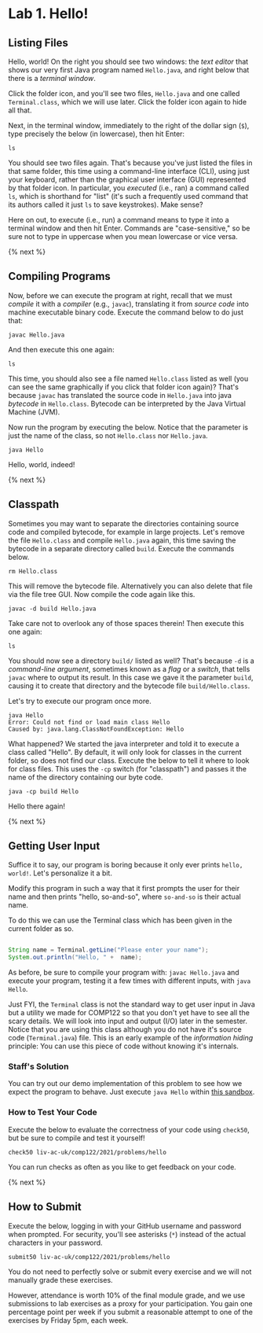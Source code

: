 # Lab 1. Hello!

## Listing Files

Hello, world! On the right you should see two windows: the *text editor* that shows our very first Java program named `Hello.java`, and right below that there is a *terminal window*.

Click the folder icon, and you'll see two files, `Hello.java` and one called `Terminal.class`, which we will use later. Click the folder icon again to hide all that.


Next, in the terminal window, immediately to the right of the dollar sign (`$`), type precisely the below (in lowercase), then hit Enter:

```
ls
```

You should see two files again. That's because you've just listed the files in that same folder, this time using a command-line interface (CLI), using just your keyboard, rather than the graphical user interface (GUI) represented by that folder icon. In particular, you *executed* (i.e., ran) a command called `ls`, which is shorthand for "list" (it's such a frequently used command that its authors called it just `ls` to save keystrokes). Make sense?

Here on out, to execute (i.e., run) a command means to type it into a terminal window and then hit Enter. Commands are "case-sensitive," so be sure not to type in uppercase when you mean lowercase or vice versa.

{% next %}

## Compiling Programs

Now, before we can execute the program at right, recall that we must *compile* it with a *compiler* (e.g., `javac`), translating it from *source code* into machine executable binary code.
Execute the command below to do just that:

```
javac Hello.java
```

And then execute this one again:

```
ls
```

This time, you should also see a file named `Hello.class` listed as well (you can see the same graphically if you click that folder icon again)? That's because `javac` has translated the source code in `Hello.java` into java *bytecode* in `Hello.class`.
Bytecode can be interpreted by the Java Virtual Machine (JVM).

Now run the program by executing the below. Notice that the parameter is just the name of the class, so not `Hello.class` nor `Hello.java`.

```
java Hello
```

Hello, world, indeed!

{% next %}


## Classpath

Sometimes you may want to separate the directories containing source code and compiled bytecode, for example in large projects.
Let's remove the file `Hello.class` and compile `Hello.java` again, this time saving the bytecode in a separate directory called `build`.
Execute the commands below.

```
rm Hello.class
```

This will remove the bytecode file. Alternatively you can also delete that file via the file tree GUI.
Now compile the code again like this.


```
javac -d build Hello.java
```

Take care not to overlook any of those spaces therein! Then execute this one again:

```
ls
```

You should now see a directory `build/` listed as well? That's because `-d` is a *command-line argument*, sometimes known as a *flag* or a *switch*, that tells `javac` where to output its result. In this case we gave it the parameter `build`, causing it to create that directory and the bytecode file `build/Hello.class`.

Let's try to execute our program once more.

```
java Hello
Error: Could not find or load main class Hello
Caused by: java.lang.ClassNotFoundException: Hello
```

What happened? We started the java interpreter and told it to execute a class called "Hello".
By default, it will only look for classes in the current folder, so does not find our class.
Execute the below to tell it where to look for class files.
This uses the `-cp` switch (for "classpath") and passes it the name of the directory containing our byte code.

```
java -cp build Hello
```

Hello there again!

{% next %}


## Getting User Input

Suffice it to say, our program is boring because it only ever prints `hello, world!`. Let's personalize it a bit.

Modify this program in such a way that it first prompts the user for their name and then prints "hello, so-and-so", where `so-and-so` is their actual name.

To do this we can use the Terminal class which has been given in the current folder as so.

```java

String name = Terminal.getLine("Please enter your name");
System.out.println("Hello, " +  name);
```

As before, be sure to compile your program with:
`javac Hello.java`
and execute your program, testing it a few times with different inputs, with `java Hello`.

Just FYI, the `Terminal` class is not the standard way to get user input in Java but a utility we made for COMP122 so that you don't yet have to see all the scary details.
We will look into input and output (I/O) later in the semester.
Notice that you are using this class although you do not have it's source code (`Terminal.java`) file.
This is an early example of the *information hiding* principle: You can use this piece of code without knowing it's internals.

### Staff's Solution

You can try out our demo implementation of this problem to see how we expect the program to behave.
Just execute `java Hello` within
[this sandbox](https://bit.ly/3jYk0RQ).

### How to Test Your Code

Execute the below to evaluate the correctness of your code using `check50`, but be sure to compile and test it yourself!

```
check50 liv-ac-uk/comp122/2021/problems/hello
```

You can run checks as often as you like to get feedback on your code.

{% next %}

## How to Submit

Execute the below, logging in with your GitHub username and password when prompted. For security, you'll see asterisks (`*`) instead of the actual characters in your password.

```
submit50 liv-ac-uk/comp122/2021/problems/hello
```

You do not need to perfectly solve or submit every exercise and we will not manually grade these exercises.

However, attendance is worth 10% of the final module grade,
and we use submissions to lab exercises as a proxy for your participation.
You gain one percentage point per week if you submit a reasonable attempt to one of the exercises by Friday 5pm, each week. 

